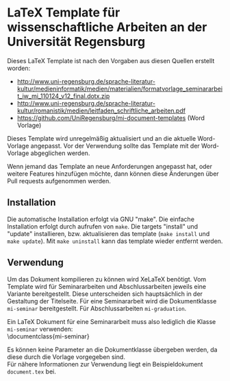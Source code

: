 # LaTeX Template für wissenschaftliche Arbeiten an der Universität Regensburg

Dieses LaTeX Template ist nach den Vorgaben aus diesen Quellen erstellt worden:    
- http://www.uni-regensburg.de/sprache-literatur-kultur/medieninformatik/medien/materialien/formatvorlage_seminararbeit_iw_mi_110124_v12_final.dotx.zip    
- http://www.uni-regensburg.de/sprache-literatur-kultur/romanistik/medien/leitfaden_schriftliche_arbeiten.pdf
- https://github.com/UniRegensburg/mi-document-templates (Word Vorlage)

Dieses Template wird unregelmäßig aktualisiert und an die aktuelle Word-Vorlage angepasst. Vor der Verwendung sollte das Template mit der Word-Vorlage abgeglichen werden.

Wenn jemand das Template an neue Anforderungen angepasst hat, oder weitere Features hinzufügen möchte, dann können diese Änderungen über Pull requests aufgenommen werden.

## Installation
Die automatische Installation erfolgt via GNU "make". Die einfache Installation erfolgt durch aufrufen von ```make```. Die targets "install" und "update" installieren, bzw. aktualisieren das template (```make install``` und ```make update```). Mit ```make uninstall``` kann das template wieder entfernt werden.

## Verwendung
Um das Dokument kompilieren zu können wird XeLaTeX benötigt. Vom Template wird für Seminararbeiten und Abschlussarbeiten jeweils eine Variante bereitgestellt. Diese unterscheiden sich hauptsächlich in der Gestaltung der Titelseite. Für eine Seminararbeit wird die Dokumentklasse ```mi-seminar``` bereitgestellt. Für Abschlussarbeiten ```mi-graduation```.    

Ein LaTeX Dokument für eine Seminararbeit muss also lediglich die Klasse ```mi-seminar``` verwenden:    
    \documentclass{mi-seminar}

Es können keine Parameter an die Dokumentklasse übergeben werden, da diese durch die Vorlage vorgegeben sind.    
Für nähere Informationen zur Verwendung liegt ein Beispieldokument  ```document.tex``` bei.
